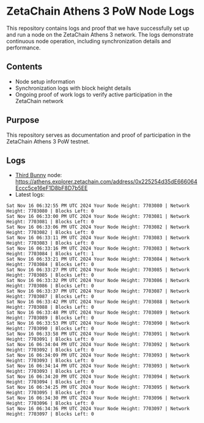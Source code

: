 # ZetaChain Athens 3 PoW Node Logs
This repository contains logs and proof that we have successfully set up and run a node on the ZetaChain Athens 3 network. The logs demonstrate continuous node operation, including synchronization details and performance.

## Contents
- Node setup information
- Synchronization logs with block height details
- Ongoing proof of work logs to verify active participation in the ZetaChain network

## Purpose
This repository serves as documentation and proof of participation in the ZetaChain Athens 3 PoW testnet.

## Logs

- [Third Bunny](https://thirdbunny.xyz/) node: https://athens.explorer.zetachain.com/address/0x225254d35dE666064Eccc5ce16eF1D8bF8D7b5EE
- Latest logs:
```
Sat Nov 16 06:32:55 PM UTC 2024 Your Node Height: 7703080 | Network Height: 7703080 | Blocks Left: 0
Sat Nov 16 06:33:00 PM UTC 2024 Your Node Height: 7703081 | Network Height: 7703081 | Blocks Left: 0
Sat Nov 16 06:33:06 PM UTC 2024 Your Node Height: 7703082 | Network Height: 7703082 | Blocks Left: 0
Sat Nov 16 06:33:11 PM UTC 2024 Your Node Height: 7703083 | Network Height: 7703083 | Blocks Left: 0
Sat Nov 16 06:33:16 PM UTC 2024 Your Node Height: 7703083 | Network Height: 7703084 | Blocks Left: 1
Sat Nov 16 06:33:21 PM UTC 2024 Your Node Height: 7703084 | Network Height: 7703084 | Blocks Left: 0
Sat Nov 16 06:33:27 PM UTC 2024 Your Node Height: 7703085 | Network Height: 7703085 | Blocks Left: 0
Sat Nov 16 06:33:32 PM UTC 2024 Your Node Height: 7703086 | Network Height: 7703086 | Blocks Left: 0
Sat Nov 16 06:33:37 PM UTC 2024 Your Node Height: 7703087 | Network Height: 7703087 | Blocks Left: 0
Sat Nov 16 06:33:42 PM UTC 2024 Your Node Height: 7703088 | Network Height: 7703088 | Blocks Left: 0
Sat Nov 16 06:33:48 PM UTC 2024 Your Node Height: 7703089 | Network Height: 7703089 | Blocks Left: 0
Sat Nov 16 06:33:53 PM UTC 2024 Your Node Height: 7703090 | Network Height: 7703090 | Blocks Left: 0
Sat Nov 16 06:33:58 PM UTC 2024 Your Node Height: 7703091 | Network Height: 7703091 | Blocks Left: 0
Sat Nov 16 06:34:04 PM UTC 2024 Your Node Height: 7703092 | Network Height: 7703092 | Blocks Left: 0
Sat Nov 16 06:34:09 PM UTC 2024 Your Node Height: 7703093 | Network Height: 7703093 | Blocks Left: 0
Sat Nov 16 06:34:14 PM UTC 2024 Your Node Height: 7703093 | Network Height: 7703093 | Blocks Left: 0
Sat Nov 16 06:34:20 PM UTC 2024 Your Node Height: 7703094 | Network Height: 7703094 | Blocks Left: 0
Sat Nov 16 06:34:25 PM UTC 2024 Your Node Height: 7703095 | Network Height: 7703095 | Blocks Left: 0
Sat Nov 16 06:34:30 PM UTC 2024 Your Node Height: 7703096 | Network Height: 7703096 | Blocks Left: 0
Sat Nov 16 06:34:36 PM UTC 2024 Your Node Height: 7703097 | Network Height: 7703097 | Blocks Left: 0
```
